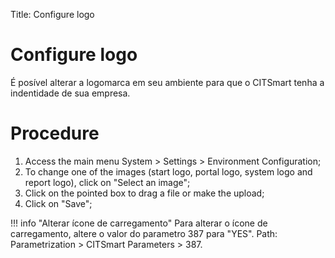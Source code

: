 Title: Configure logo

# Configure logo

É posível alterar a logomarca em seu ambiente para que o CITSmart tenha a indentidade de sua empresa.

# Procedure

1. Access the main menu System > Settings > Environment Configuration;
2. To change one of the images (start logo, portal logo, system logo and report logo), click on "Select an image";
3. Click on the pointed box to drag a file or make the upload;
4. Click on "Save";

!!! info "Alterar ícone de carregamento"
    Para alterar o ícone de carregamento, altere o valor do parametro 387 para "YES".
	Path: Parametrization > CITSmart Parameters > 387.